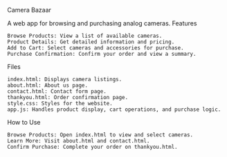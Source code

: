 Camera Bazaar

A web app for browsing and purchasing analog cameras.
Features

    Browse Products: View a list of available cameras.
    Product Details: Get detailed information and pricing.
    Add to Cart: Select cameras and accessories for purchase.
    Purchase Confirmation: Confirm your order and view a summary.

Files

    index.html: Displays camera listings.
    about.html: About us page.
    contact.html: Contact form page.
    thankyou.html: Order confirmation page.
    style.css: Styles for the website.
    app.js: Handles product display, cart operations, and purchase logic.

How to Use

    Browse Products: Open index.html to view and select cameras.
    Learn More: Visit about.html and contact.html.
    Confirm Purchase: Complete your order on thankyou.html.
